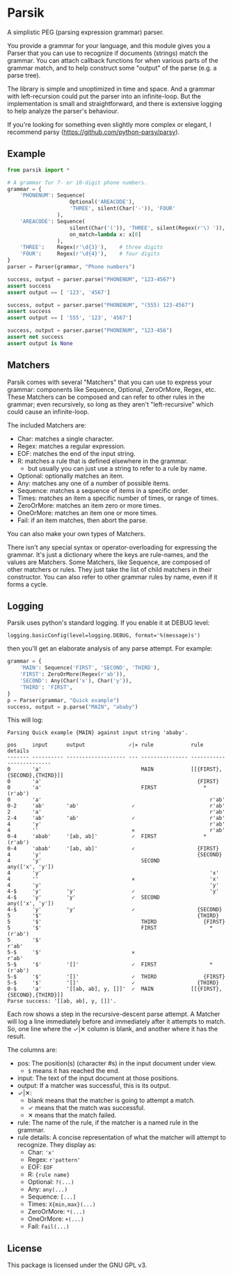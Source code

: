 # Parsik

A simplistic PEG (parsing expression grammar) parser.

You provide a grammar for your language, and this module gives you a Parser
that you can use to recognize if documents (strings) match the grammar.  You
can attach callback functions for when various parts of the grammar match, and
to help construct some "output" of the parse (e.g. a parse tree).

The library is simple and unoptimized in time and space.  And a grammar with
left-recursion could put the parser into an infinite-loop.  But the
implementation is small and straightforward, and there is extensive logging to
help analyze the parser's behaviour.

If you're looking for something even slightly more complex or elegant, I
recommend parsy (https://github.com/python-parsy/parsy).


## Example

```python
from parsik import *

# A grammar for 7- or 10-digit phone numbers.
grammar = {
    'PHONENUM': Sequence(
                    Optional('AREACODE'),
                    'THREE', silent(Char('-')), 'FOUR'
                ),
    'AREACODE': Sequence(
                    silent(Char('(')), 'THREE', silent(Regex(r'\) ')),
                    on_match=lambda x: x[0]
                ),
    'THREE':    Regex(r'\d{3}'),    # three digits
    'FOUR':     Regex(r'\d{4}'),    # four digits
}
parser = Parser(grammar, "Phone numbers")

success, output = parser.parse("PHONENUM", "123-4567")
assert success
assert output == [ '123', '4567']

success, output = parser.parse("PHONENUM", "(555) 123-4567")
assert success
assert output == [ '555', '123', '4567']

success, output = parser.parse("PHONENUM", "123-456")
assert not success
assert output is None
```


## Matchers

Parsik comes with several "Matchers" that you can use to express your grammar:
components like Sequence, Optional, ZeroOrMore, Regex, etc.  These Matchers can
be composed and can refer to other rules in the grammar; even recursively, so
long as they aren't "left-recursive" which could cause an infinite-loop.

The included Matchers are:
- Char:       matches a single character.
- Regex:      matches a regular expression.
- EOF:        matches the end of the input string.
- R:          matches a rule that is defined elsewhere in the grammar.
  - but usually you can just use a string to refer to a rule by name.
- Optional:   optionally matches an item.
- Any:        matches any one of a number of possible items.
- Sequence:   matches a sequence of items in a specific order.
- Times:      matches an item a specific number of times, or range of times.
- ZeroOrMore: matches an item zero or more times.
- OneOrMore:  matches an item one or more times.
- Fail:       if an item matches, then abort the parse.

You can also make your own types of Matchers.

There isn't any special syntax or operator-overloading for expressing the
grammar.  It's just a dictionary where the keys are rule-names, and the values
are Matchers.  Some Matchers, like Sequence, are composed of other matchers or
rules.  They just take the list of child matchers in their constructor.  You
can also refer to other grammar rules by name, even if it forms a cycle.


## Logging

Parsik uses python's standard logging.  If you enable it at DEBUG level:

```
logging.basicConfig(level=logging.DEBUG, format='%(message)s')
```

then you'll get an elaborate analysis of any parse attempt.  For example:

```python
grammar = {
    'MAIN': Sequence('FIRST', 'SECOND', 'THIRD'),
    'FIRST': ZeroOrMore(Regex(r'ab')),
    'SECOND': Any(Char('x'), Char('y')),
    'THIRD': 'FIRST',
}
p = Parser(grammar, "Quick example")
success, output = p.parse("MAIN", "ababy")
```

This will log:

```
Parsing Quick example {MAIN} against input string 'ababy'.

pos     input      output              ✓|✕ rule            rule details
------- ---------- ------------------- --- --------------- -------------------------
0       'a'                                MAIN            [[{FIRST},{SECOND},{THIRD}]]
0       'a'                                                  {FIRST}
0       'a'                                FIRST               *(r'ab')
0       'a'                                                      r'ab'
0-2     'ab'       'ab'                 ✓                        r'ab'
2       'a'                                                      r'ab'
2-4     'ab'       'ab'                 ✓                        r'ab'
4       'y'                                                      r'ab'
4       ''                              ✕                        r'ab'
0-4     'abab'     '[ab, ab]'           ✓  FIRST               *(r'ab')
0-4     'abab'     '[ab, ab]'           ✓                    {FIRST}
4       'y'                                                  {SECOND}
4       'y'                                SECOND              any(['x', 'y'])
4       'y'                                                      'x'
4       ''                              ✕                        'x'
4       'y'                                                      'y'
4-$     'y'        'y'                  ✓                        'y'
4-$     'y'        'y'                  ✓  SECOND              any(['x', 'y'])
4-$     'y'        'y'                  ✓                    {SECOND}
5       '$'                                                  {THIRD}
5       '$'                                THIRD               {FIRST}
5       '$'                                FIRST                 *(r'ab')
5       '$'                                                        r'ab'
5-$     '$'                             ✕                          r'ab'
5-$     '$'        '[]'                 ✓  FIRST                 *(r'ab')
5-$     '$'        '[]'                 ✓  THIRD               {FIRST}
5-$     '$'        '[]'                 ✓                    {THIRD}
0-$     'a'        '[[ab, ab], y, []]'  ✓  MAIN            [[{FIRST},{SECOND},{THIRD}]]
Parse success: '[[ab, ab], y, []]'.
```

Each row shows a step in the recursive-descent parse attempt.  A Matcher will
log a line immediately before and immediately after it attempts to match.  So,
one line where the ✓|✕ column is blank, and another where it has the result.

The columns are:
- pos: The position(s) (character #s) in the input document under view.
  - `$` means it has reached the end.
- input: The text of the input document at those positions.
- output: If a matcher was successful, this is its output.
- ✓|✕:
  - blank means that the matcher is going to attempt a match.
  - ✓ means that the match was successful.
  - ✕ means that the match failed.
- rule: The name of the rule, if the matcher is a named rule in the grammar.
- rule details: A concise representation of what the matcher will attempt to
  recognize.  They display as:
  - Char: ``'x'``
  - Regex: ``r'pattern'``
  - EOF: ``EOF``
  - R: ``{rule name}``
  - Optional: ``?(...)``
  - Any: ``any(...)``
  - Sequence: ``[...]``
  - Times: ``X{min,max}(...)``
  - ZeroOrMore: ``*(...)``
  - OneOrMore: ``+(...)``
  - Fail: ``Fail(...)``
 

## License

This package is licensed under the GNU GPL v3.

